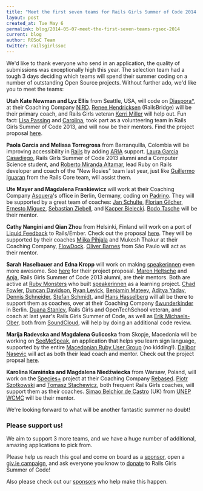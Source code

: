 ```yaml
---
title: "Meet the first seven teams for Rails Girls Summer of Code 2014!"
layout: post
created_at: Tue May 6
permalink: blog/2014-05-07-meet-the-first-seven-teams-rgsoc-2014
current: blog
author: RGSoC Team
twitter: railsgirlssoc
---
```


We'd like to thank everyone who send in an application, the quality of
submissions was exceptionally high this year. The selection team had a tough 3
days deciding which teams will spend their summer coding on a number of
outstanding Open Source projects. Without further ado, we'd like you to meet
the teams:

**Utah Kate Newman and Lyz Ellis** from Seattle, USA, will code on
[Diaspora*](https://diasporafoundation.org/), at their Coaching Company
[NIRD](http://nird.us/).
[Renee Hendricksen](https://github.com/reneedv) (RailsBridge)
will be their primary coach, and Rails Girls veteran
[Kerri Miller](https://github.com/kerrizor)
will help out. Fun fact:
[Lisa Passing](https://github.com/lislis) and
[Carolina](https://github.com/carolinagc),
took part as a volunteering team in Rails Girls Summer of Code 2013, and will
now be their mentors. Find the project proposal
[here](https://github.com/rails-girls-summer-of-code/projects/issues/10).

**Paola Garcia and Melissa Torregrosa** from Barranquilla, Colombia will be
improving accessibility in [Rails](http://rubyonrails.org) by adding
[ARIA](http://www.w3.org/TR/wai-aria) support.
[Laura Garcia Casadiego](https://github.com/lauragarcia),
Rails Girls Summer of Code 2013 alumni and a Computer Science student, and
[Roberto Miranda Altamar](https://github.com/robertomiranda),
lead Ruby on Rails developer and coach of the "New Rosies"
team last year, just like
[Guillermo Iguaran](https://github.com/guilleiguaran)
from the Rails Core team, will assist them.

**Ute Mayer and Magdalena Frankiewicz** will work at their
Coaching Company [Asquera](http://asquera.de/)'s office in Berlin, Germany, coding on
[Padrino](http://padrinorb.com/). They will be supported by a great team of coaches:
[Jan Schulte](https://github.com/schultyy),
[Florian Gilcher](https://github.com/skade),
[Ernesto Miguez](https://github.com/emig),
[Sebastian Ziebell](https://github.com/justahero), and
[Kacper Bielecki](https://github.com/kazjote).
[Bodo Tasche](https://github.com/bitboxer) will be their mentor.

**Cathy Nangini and Qian Zhou** from Helsinki, Finland will work on a port of
[Liquid Feedback](http://liquidfeedback.org/) to Rails/Ember. Check out the proposal
[here](https://github.com/rails-girls-summer-of-code/projects/issues/13).
They will be supported by their coaches
[Miika Pihjala](https://github.com/zonpantli) and
Mukesh Thakur
at their Coaching Company, [FlowDock](https://www.flowdock.com/).
[Oliver Barnes](https://github.com/oliverbarnes)
from São Paulo will act as their mentor.

**Sarah Haselbauer and Edna Kropp** will work on making
[speakerinnen](http://speakerinnen.org/) even more awesome.
See [here](https://github.com/rails-girls-summer-of-code/projects/issues/2)
for their project proposal.
[Maren Heltsche](https://github.com/zaziemo) and
[Anja](https://github.com/tyranja),
Rails Girls Summer of Code 2013 alumni, are their mentors.
Both are active at [Ruby Monsters](https://github.com/rubymonsters)
who built [speakerinnen](http://speakerinnen.org/) as a learning project.
[Chad Fowler](http://chadfowler.com),
[Duncan Davidson](http://duncandavidson.com),
[Ryan Levick](https://github.com/rylev),
[Benjamin Mateev](https://github.com/benjaminmateev),
[Aditya Yadav](https://github.com/netroy),
[Dennis Schneider](http://www.dennis-schneider.com/),
[Stefan Schmidt](https://github.com/schlubbi), and
[Hans Hasselberg](http://hans.io/)
will all be there to support them as coaches, over at their Coaching Company
[6wunderkinder](http://www.6wunderkinder.com/en/#/welcome) in Berlin.
[Duana Stanley](https://github.com/starkcoffee),
Rails Girls and OpenTechSchool veteran, and coach at
last year's Rails Girls Summer of Code, as well as
[Erik Michaels-Ober](https://github.com/sferik), both from
[SoundCloud](http://soundcloud.com),
will help by doing an additional code review.

**Marija Radevska and Magdalena Gulicoska** from Skopje, Macedonia will be
working on
[SeeMeSpeak](http://seemespeak.org/),
an application that helps you learn sign language, supported by the entire
[Macedonian Ruby User Group](https://twitter.com/mk_rug) (no kidding!).
[Dalibor Nasevic](https://github.com/dalibor) will act as both their
lead coach and mentor. Check out the project propsal
[here]( https://github.com/rails-girls-summer-of-code/projects/issues/23).

**Karolina Kamińska and Magdalena Niedźwiecka** from Warsaw, Poland, will work on the
[Species+](https://github.com/rails-girls-summer-of-code/projects/issues/14)
project at their Coaching Company
[Rebased](http://www.rebased.pl/).
[Piotr Szotkowski](https://twitter.com/chastell) and
[Tomasz Stachewicz](https://twitter.com/_tomash), both frequent Rails Girls
coaches, will support them as their coaches.
[Simao Belchior de Castro](https://github.com/simaob) (UK) from
[UNEP WCMC](http://www.unep-wcmc.org/)
will be their mentor.

We're looking forward to what will be another fantastic summer no doubt!

### Please support us!

We aim to support 3 more teams, and we have a huge number of additional,
amazing applications to pick from.

Please help us reach this goal and come on board as a
[sponsor](http://railsgirlssummerofcode.org/sponsors/packages),
open a [giv.ie campaign](https://www.givie.io),
and ask everyone you know to
[donate](http://railsgirlssummerofcode.org/campaign/)
to Rails Girls Summer of Code!

Also please check out our [sponsors](http://railsgirlssummerofcode.org/sponsors)
who help make this happen.


